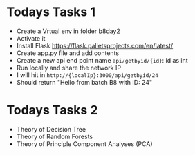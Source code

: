 # Todays Tasks 1

- Create a Vrtual env in folder b8day2
- Activate it
- Install Flask https://flask.palletsprojects.com/en/latest/
- Create app.py file and add contents
- Create a new api end point name `api/getbyid/{id}`: id as int
- Run locally and share the network IP
- I will hit in `http://{localIp}:3000/api/getbyid/24`
- Should return "Hello from batch B8 with ID: 24"


# Todays Tasks 2
- Theory of Decision Tree
- Theory of Random Forests
- Theory of Principle Component Analyses (PCA)
